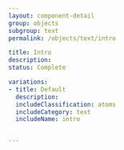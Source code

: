 ```yaml
---
layout: component-detail
group: objects
subgroup: text
permalink: /objects/text/intro

title: Intro
description:
status: Complete

variations:
- title: Default
  description:
  includeClassification: atoms
  includeCategory: text
  includeName: intro


---
```

